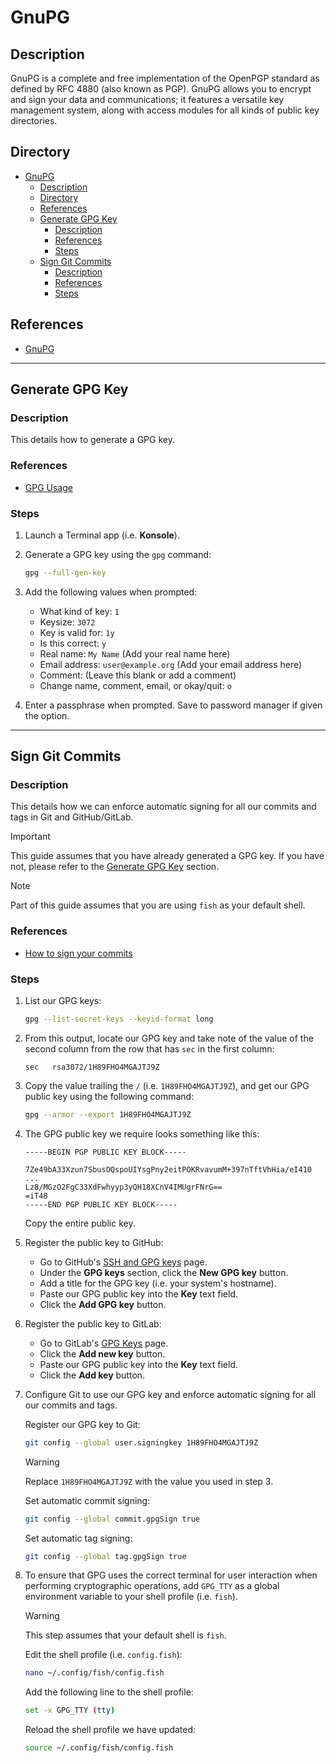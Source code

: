 # GnuPG

## Description

GnuPG is a complete and free implementation of the OpenPGP standard as defined by RFC 4880 (also known as PGP). GnuPG allows you to encrypt and sign your data and communications; it features a versatile key management system, along with access modules for all kinds of public key directories.

## Directory

- [GnuPG](#gnupg)
  - [Description](#description)
  - [Directory](#directory)
  - [References](#references)
  - [Generate GPG Key](#generate-gpg-key)
    - [Description](#description-1)
    - [References](#references-1)
    - [Steps](#steps)
  - [Sign Git Commits](#sign-git-commits)
    - [Description](#description-2)
    - [References](#references-2)
    - [Steps](#steps-1)

## References

- [GnuPG](https://wiki.archlinux.org/title/GnuPG)

---

## Generate GPG Key

### Description

This details how to generate a GPG key.

### References

- [GPG Usage](https://wiki.archlinux.org/title/GnuPG#Usage)

### Steps

1. Launch a Terminal app (i.e. **Konsole**).

2. Generate a GPG key using the `gpg` command:

    ```sh
    gpg --full-gen-key
    ```

3. Add the following values when prompted:

   - What kind of key: `1`
   - Keysize: `3072`
   - Key is valid for: `1y`
   - Is this correct: `y`
   - Real name: `My Name` (Add your real name here)
   - Email address: `user@example.org` (Add your email address here)
   - Comment: (Leave this blank or add a comment)
   - Change name, comment, email, or okay/quit: `o`

4. Enter a passphrase when prompted. Save to password manager if given the option.

---

## Sign Git Commits

### Description

This details how we can enforce automatic signing for all our commits and tags in Git and GitHub/GitLab.

> [!IMPORTANT]  
> This guide assumes that you have already generated a GPG key. If you have not, please refer to the [Generate GPG Key](#generate-gpg-key) section.

> [!NOTE]
> Part of this guide assumes that you are using `fish` as your default shell.

### References

- [How to sign your commits](https://binx.io/2021/12/06/why-you-should-start-signing-your-git-commits-today)

### Steps

1. List our GPG keys:

    ```sh
    gpg --list-secret-keys --keyid-format long
    ```

2. From this output, locate our GPG key and take note of the value of the second column from the row that has `sec` in the first column:

    ```
    sec   rsa3072/1H89FHO4MGAJTJ9Z
    ```

3. Copy the value trailing the `/` (i.e. `1H89FHO4MGAJTJ9Z`), and get our GPG public key using the following command:

    ```sh
    gpg --armor --export 1H89FHO4MGAJTJ9Z
    ```

4. The GPG public key we require looks something like this:

    ```
    -----BEGIN PGP PUBLIC KEY BLOCK-----

    7Ze49bA33Xzun7SbusOQspoUIYsgPny2eitPOKRvavumM+397nTftVhHia/eI410
    ...
    Lz8/MGzO2FgC33XdFwhyyp3yQH18XCnV4IMUgrFNrG==
    =iT48
    -----END PGP PUBLIC KEY BLOCK-----
    ```

    Copy the entire public key.

5. Register the public key to GitHub:

   - Go to GitHub's [SSH and GPG keys](https://github.com/settings/keys) page.
   - Under the **GPG keys** section, click the **New GPG key** button.
   - Add a title for the GPG key (i.e. your system's hostname).
   - Paste our GPG public key into the **Key** text field.
   - Click the **Add GPG key** button.

6. Register the public key to GitLab:

   - Go to GitLab's [GPG Keys](https://gitlab.com/-/profile/gpg_keys) page.
   - Click the **Add new key** button.
   - Paste our GPG public key into the **Key** text field.
   - Click the **Add key** button.

7. Configure Git to use our GPG key and enforce automatic signing for all our commits and tags.

    Register our GPG key to Git:

    ```sh
    git config --global user.signingkey 1H89FHO4MGAJTJ9Z
    ```

    > [!WARNING]  
    > Replace `1H89FHO4MGAJTJ9Z` with the value you used in step 3.

    Set automatic commit signing:

    ```sh
    git config --global commit.gpgSign true
    ```

    Set automatic tag signing:

    ```sh
    git config --global tag.gpgSign true
    ```

8. To ensure that GPG uses the correct terminal for user interaction when performing cryptographic operations, add `GPG_TTY` as a global environment variable to your shell profile (i.e. `fish`).

    > [!WARNING]
    > This step assumes that your default shell is `fish`.

    Edit the shell profile (i.e. `config.fish`):

    ```sh
    nano ~/.config/fish/config.fish
    ```

    Add the following line to the shell profile:

    ```sh
    set -x GPG_TTY (tty)
    ```

    Reload the shell profile we have updated:

    ```sh
    source ~/.config/fish/config.fish
    ```
